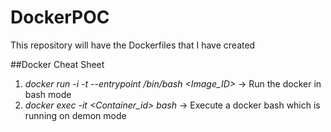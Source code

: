 # DockerPOC

This repository will have the Dockerfiles that I have created


##Docker Cheat Sheet
1. *docker run -i -t --entrypoint /bin/bash <Image_ID>*  -> Run the docker in bash mode
2. *docker exec -it <Container_id>  bash* -> Execute a docker bash which is running on demon mode
